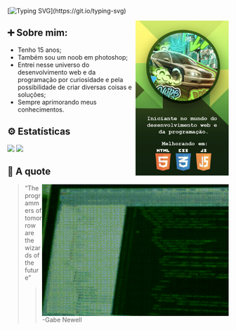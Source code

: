 [![Typing SVG](https://readme-typing-svg.herokuapp.com?font=Roboto+Mono&weight=500&size=30&pause=1000&color=5CF715&center=false&vCenter=true&width=435&lines=Hello%2C+world!_;Eduardo+de+Oliveira+here!_)](https://git.io/typing-svg)

<img src='media/BannerGitHub.jpg' align='right' width='42%'>

## ➕ Sobre mim:
- Tenho 15 anos;
- Também sou um noob em photoshop;
- Entrei nesse universo do desenvolvimento web e da programação por curiosidade e pela possibilidade de criar diversas coisas e soluções;
- Sempre aprimorando meus conhecimentos. 

## ⚙ Estatísticas 
<img src='https://github-readme-stats.vercel.app/api/top-langs/?username=EdOzz42&layout=compact&theme=dark' width='450px'>
<img src='https://github-readme-stats.vercel.app/api?username=EdOzz42&show_icons=true&theme=dark' width='450px'>

## 💬 A quote 
<img src='media/programming_something.gif' width='425px' height='300' align='right'>

> “The programmers of tomorrow are the wizards of the future” 
>> -Gabe Newell  

